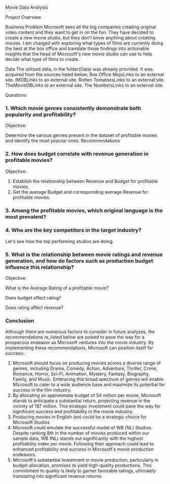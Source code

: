Movie Data Analysis



Project Overview


Business Problem
Microsoft sees all the big companies creating original video content and they want to get in on the fun. They have decided to create a new movie studio, but they don’t know anything about creating movies. I am charged with exploring what types of films are currently doing the best at the box office and translate those findings into actionable insights that the head of Microsoft's new movie studio can use to help decide what type of films to create.

Data
The utilized data, in the folder(Data) was already provided.
It was acquired from the sources listed below;
Box Office MojoLinks to an external site.
IMDBLinks to an external site.
Rotten TomatoesLinks to an external site.
TheMovieDBLinks to an external site.
The NumbersLinks to an external site.

Questions

### 1. Which movie genres consistently demonstrate both popularity and profitability?
Objective:

Determine the various genres present in the dataset of profitable movies and identify the most popular ones.
Recommendations

### 2. How does budget correlate with revenue generation in profitable movies?
Objective:
1. Establish the relationship between Revenue and Budget for profitable movies.
2. Get the average Budget and corresponding average Revenue for profitable movies.

### 3. Among the profitable movies, which original language is the most prevalent?

### 4. Who are the key competitors in the target industry?
Let's see how the top performing studios are doing.

### 5. What is the relationship between movie ratings and revenue generation, and how do factors such as production budget influence this relationship?
Objective:

What is the Average Rating of a profitable movie?

Does budget affect rating?

Does rating affect revenue?

### Conclusion
Although there are numerous factors to consider in future analyses, the recommendations re_listed below are poised to pave the way for a prosperous endeavor as Microsoft ventures into the movie industry. By implementing these recommendations, Microsoft can position itself for success:.
1. Microsoft should focus on producing movies across a diverse range of genres, including Drama, Comedy, Action, Adventure, Thriller, Crime, Romance, Horror, Sci-Fi, Animation, Mystery, Fantasy, Biography, Family, and Music. Embracing this broad spectrum of genres will enable Microsoft to cater to a wide audience base and maximize its potential for success in the film industry.
2. By allocating an approximate budget of 54 million per movie, Microsoft stands to anticipate a substantial return, projecting revenue in the vicinity of 197 million. This strategic investment could pave the way for significant success and profitability in the movie industry.
3. Producing movies in English (en) could be a strategic choice for Microsoft Studios
4. Microsoft could emulate the successful model of WB (NL) Studios. Despite ranking 8th in the number of movies produced within our sample data, WB (NL) stands out significantly with the highest profitability index per movie. Following their approach could lead to enhanced profitability and success in Microsoft's movie production endeavors.
5. Microsoft's substantial investment in movie production, particularly in budget allocation, promises to yield high-quality productions. This commitment to quality is likely to garner favorable ratings, ultimately translating into significant revenue returns.